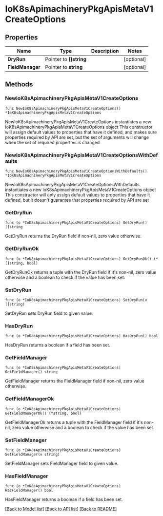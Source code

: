 # IoK8sApimachineryPkgApisMetaV1CreateOptions

## Properties

Name | Type | Description | Notes
------------ | ------------- | ------------- | -------------
**DryRun** | Pointer to **[]string** |  | [optional] 
**FieldManager** | Pointer to **string** |  | [optional] 

## Methods

### NewIoK8sApimachineryPkgApisMetaV1CreateOptions

`func NewIoK8sApimachineryPkgApisMetaV1CreateOptions() *IoK8sApimachineryPkgApisMetaV1CreateOptions`

NewIoK8sApimachineryPkgApisMetaV1CreateOptions instantiates a new IoK8sApimachineryPkgApisMetaV1CreateOptions object
This constructor will assign default values to properties that have it defined,
and makes sure properties required by API are set, but the set of arguments
will change when the set of required properties is changed

### NewIoK8sApimachineryPkgApisMetaV1CreateOptionsWithDefaults

`func NewIoK8sApimachineryPkgApisMetaV1CreateOptionsWithDefaults() *IoK8sApimachineryPkgApisMetaV1CreateOptions`

NewIoK8sApimachineryPkgApisMetaV1CreateOptionsWithDefaults instantiates a new IoK8sApimachineryPkgApisMetaV1CreateOptions object
This constructor will only assign default values to properties that have it defined,
but it doesn't guarantee that properties required by API are set

### GetDryRun

`func (o *IoK8sApimachineryPkgApisMetaV1CreateOptions) GetDryRun() []string`

GetDryRun returns the DryRun field if non-nil, zero value otherwise.

### GetDryRunOk

`func (o *IoK8sApimachineryPkgApisMetaV1CreateOptions) GetDryRunOk() (*[]string, bool)`

GetDryRunOk returns a tuple with the DryRun field if it's non-nil, zero value otherwise
and a boolean to check if the value has been set.

### SetDryRun

`func (o *IoK8sApimachineryPkgApisMetaV1CreateOptions) SetDryRun(v []string)`

SetDryRun sets DryRun field to given value.

### HasDryRun

`func (o *IoK8sApimachineryPkgApisMetaV1CreateOptions) HasDryRun() bool`

HasDryRun returns a boolean if a field has been set.

### GetFieldManager

`func (o *IoK8sApimachineryPkgApisMetaV1CreateOptions) GetFieldManager() string`

GetFieldManager returns the FieldManager field if non-nil, zero value otherwise.

### GetFieldManagerOk

`func (o *IoK8sApimachineryPkgApisMetaV1CreateOptions) GetFieldManagerOk() (*string, bool)`

GetFieldManagerOk returns a tuple with the FieldManager field if it's non-nil, zero value otherwise
and a boolean to check if the value has been set.

### SetFieldManager

`func (o *IoK8sApimachineryPkgApisMetaV1CreateOptions) SetFieldManager(v string)`

SetFieldManager sets FieldManager field to given value.

### HasFieldManager

`func (o *IoK8sApimachineryPkgApisMetaV1CreateOptions) HasFieldManager() bool`

HasFieldManager returns a boolean if a field has been set.


[[Back to Model list]](../README.md#documentation-for-models) [[Back to API list]](../README.md#documentation-for-api-endpoints) [[Back to README]](../README.md)


